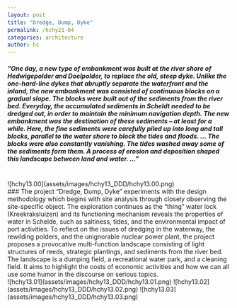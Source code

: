 ```yaml
---
layout: post
title: "Dredge, Dump, Dyke"
permalink: /hchy21-04
categories: architecture
author: hc
---
```


##### **_"One day, a new type of embankment was built at the river shore of Hedwigepolder and Doelpolder, to replace the old, steep dyke. Unlike the one-hard-line dykes that abruptly separate the waterfront and the inland, the new embankment was consisted of continuous blocks on a gradual slope. The blocks were built out of the sediments from the river bed. Everyday, the accumulated sediments in Scheldt needed to be dredged out, in order to maintain the minimum navigation depth. The new embankment was the destination of these sediments – at least for a while. Here, the fine sediments were carefully piled up into long and tall blocks, parallel to the water shore to block the tides and floods. ... The blocks were also constantly vanishing. The tides washed away some of the sediments form them. A process of erosion and deposition shaped this landscape between land and water. ..."_**

<br>
![hchy13.00](assets/images/hchy13_DDD/hchy13.00.png)
<br>
### The project “Dredge, Dump, Dyke” experiments with the design methodology which begins with site analysis through closely observing the site-specific object. The exploration continues as the “thing” water lock (Kreekraksluizen) and its functioning mechanism reveals the properties of water in Schelde, such as saltiness, tides, and the environmental impact of port activities. To reflect on the issues of dredging in the waterway, the rewilding polders, and the unignorable nuclear power plant, the project proposes a provocative multi-function landscape consisting of light structures of reeds, strategic  plantings, and sediments from the river bed. The landscape is a dumping field, a recreational water park, and a cleaning field. It aims to highlight the costs of economic activities and how we can all use some humor in the discourse on serious topics.
<br>
![hchy13.01](assets/images/hchy13_DDD/hchy13.01.png)
![hchy13.02](assets/images/hchy13_DDD/hchy13.02.png)
![hchy13.03](assets/images/hchy13_DDD/hchy13.03.png)
